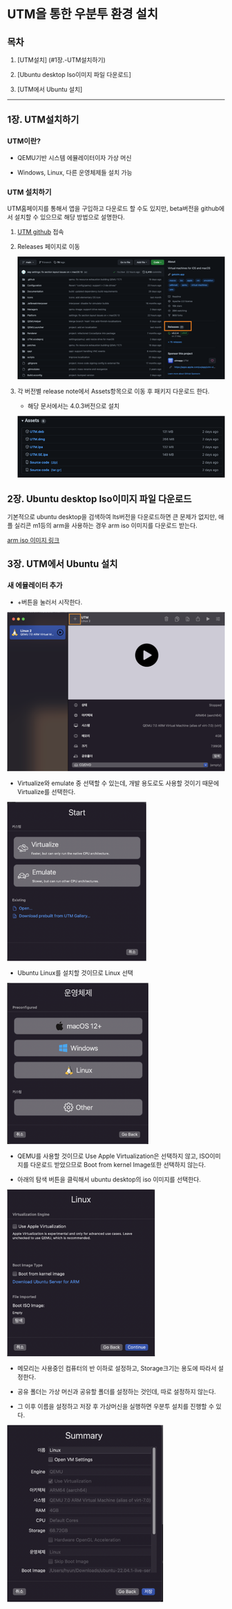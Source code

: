 # UTM을 통한 우분투 환경 설치

## 목차

1. [UTM설치] (#1장.-UTM설치하기)

2. [Ubuntu desktop Iso이미지 파일 다운로드]

3. [UTM에서 Ubuntu 설치]

---

## 1장. UTM설치하기

### UTM이란?

- QEMU기반 시스템 에뮬레이터이자 가상 머신

- Windows, Linux, 다른 운영체제들 설치 가능

### UTM 설치하기

UTM홈페이지를 통해서 앱을 구입하고 다운로드 할 수도 있지만, beta버전을 github에서 설치할 수 있으므로 해당 방법으로 설명한다.

1. [UTM github](https://github.com/utmapp/UTM) 접속

2. Releases 페이지로 이동
   
   ![스크린샷 2022-09-07 오전 10.41.38.png](./ref/utm_github.png)

3. 각 버전별 release note에서 Assets항목으로 이동 후 패키지 다운로드 한다.
   
   - 해당 문서에서는 4.0.3버전으로 설치
   
   ![utm_assets](./ref/utm_github_assets.png)

## 2장. Ubuntu desktop Iso이미지 파일 다운로드

기본적으로 ubuntu desktop을 검색하여 lts버전을 다운로드하면 큰 문제가 없지만, 애플 실리콘 m1등의 arm을 사용하는 경우 arm iso 이미지를 다운로드 받는다.

[arm iso 이미지 링크](https://cdimage.ubuntu.com/focal/daily-live/current/)

## 3장. UTM에서 Ubuntu 설치

### 새 에뮬레이터 추가

- +버튼을 눌러서 시작한다.

![스크린샷 2022-09-07 오전 11.26.38.png](./ref/utm_app_main.png)

- Virtualize와 emulate 중 선택할 수 있는데, 개발 용도로도 사용할 것이기 때문에 Virtualize를 선택한다.

<img title="" src="./ref/utm_app_virtualize.png" alt="스크린샷 2022-09-07 오전 11.28.26.png" width="322">

- Ubuntu Linux를 설치할 것이므로 Linux 선택

<img title="" src="./ref/utm_app_select_os.png" alt="스크린샷 2022-09-07 오전 11.29.56.png" width="327">

- QEMU를 사용할 것이므로 Use Apple Virtualization은 선택하지 않고, ISO이미지를 다운로드 받았으므로 Boot from kernel Image또한 선택하지 않는다.

- 아래의 탐색 버튼을 클릭해서 ubuntu desktop의 iso 이미지를 선택한다.

<img title="" src="./ref/utm_app_iso.png" alt="스크린샷 2022-09-07 오후 12.07.53.png" width="342">

- 메모리는 사용중인 컴퓨터의 반 이하로 설정하고, Storage크기는 용도에 따라서 설정한다. 

- 공유 폴더는 가상 머신과 공유할 폴더를 설정하는 것인데, 따로 설정하지 않는다.

- 그 이후 이름을 설정하고 저장 후 가상머신을 실행하면 우분투 설치를 진행할 수 있다.

<img title="" src="./ref/utm_app_setting_end.png" alt="스크린샷 2022-09-07 오후 12.10.20.png" width="361">
